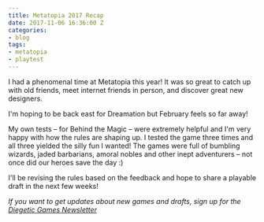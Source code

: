 ```yaml
---
title: Metatopia 2017 Recap
date: 2017-11-06 16:36:00 Z
categories:
- blog
tags:
- metatopia
- playtest
---
```


I had a phenomenal time at Metatopia this year! It was so great to catch up with old friends, meet internet friends in person, and discover great new designers.

I'm hoping to be back east for Dreamation but February feels so far away!

My own tests – for Behind the Magic – were extremely helpful and I'm very happy with how the rules are shaping up. I tested the game three times and all three yielded the silly fun I wanted! The games were full of bumbling wizards, jaded barbarians, amoral nobles and other inept adventurers – not once did our heroes save the day :)

I'll be revising the rules based on the feedback and hope to share a playable draft in the next few weeks!

*If you want to get updates about new games and drafts, sign up for the [Diegetic Games Newsletter](http://diegeticgames.us9.list-manage1.com/subscribe?u=e4f0b45dd4eb576171853a903&id=cacabf37ec)*